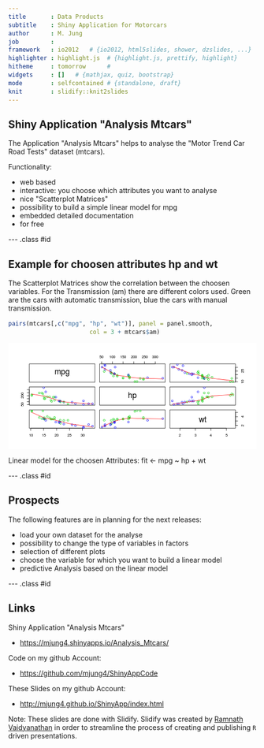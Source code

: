 ```yaml
---
title       : Data Products 
subtitle    : Shiny Application for Motorcars
author      : M. Jung
job         :  
framework   : io2012   # {io2012, html5slides, shower, dzslides, ...}
highlighter : highlight.js  # {highlight.js, prettify, highlight}
hitheme     : tomorrow      # 
widgets     : []   # {mathjax, quiz, bootstrap}
mode        : selfcontained # {standalone, draft}
knit        : slidify::knit2slides
---
```


## Shiny Application "Analysis Mtcars"

The Application "Analysis Mtcars" helps to analyse the  "Motor Trend Car Road Tests" dataset (mtcars).

Functionality:
- web based
- interactive: you choose which attributes you want to analyse
- nice "Scatterplot Matrices"
- possibility to build a simple linear model for mpg
- embedded detailed documentation
- for free

--- .class #id 

## Example for choosen attributes hp and wt

The Scatterplot Matrices show the correlation between the choosen variables. For the Transmission (am) there are different colors used. Green are the cars with automatic transmission, blue the cars with manual transmission. 

```r
pairs(mtcars[,c("mpg", "hp", "wt")], panel = panel.smooth,
                       col = 3 + mtcars$am)
```

<img src="assets/fig/simple-plot-1.png" title="plot of chunk simple-plot" alt="plot of chunk simple-plot" style="display: block; margin: auto auto auto 0;" />

Linear model for the choosen Attributes:
fit <- mpg ~ hp + wt

--- .class #id

##  Prospects

The following features are in planning for the next releases:
- load your own dataset for the analyse
- possibility to change the type of variables in factors
- selection of different plots
- choose the variable for which you want to build a linear model
- predictive Analysis based on the linear model

--- .class #id

## Links

Shiny Application "Analysis Mtcars" 
- https://mjung4.shinyapps.io/Analysis_Mtcars/

Code on my github Account:
- https://github.com/mjung4/ShinyAppCode 

These Slides on my github Account:
- http://mjung4.github.io/ShinyApp/index.html 
         
              
                  
Note: These slides are done with Slidify. 
Slidify was created by [Ramnath Vaidyanathan](https://github.com/ramnathv) in order to streamline the process of creating and publishing `R` driven presentations.




